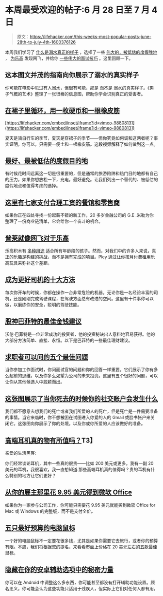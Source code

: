 # 本周最受欢迎的帖子:6 月 28 日至 7 月 4 日

> 原文：<https://lifehacker.com/this-weeks-most-popular-posts-june-28th-to-july-4th-1600376126>

本周我们学习了 [什么是溺水真正的样子](https://lifehacker.com/use-this-infographic-to-identify-what-drowning-really-l-1598135751) ，选择了一些 [伟大的，被低估的度假胜地](http://lifehacker.com/the-best-most-underrated-vacation-destinations-1599392001) ， [为乐高](http://lifehacker.com/pley-is-like-netflix-for-lego-1596953129) 发现网飞，并给你 [一些伟大的面试技巧](http://lifehacker.com/the-five-best-questions-a-job-candidate-can-ask-1599296074) 。这里回顾一下。



## 这本图文并茂的指南向你展示了溺水的真实样子

你可能在电影中见过有人溺水，但很有可能，那是 [而不是](http://lifehacker.com/know-what-drowning-really-looks-like-to-help-save-lives-511869654) 溺水的真实样子。《男子气概的艺术》整理了一张很棒的信息图，帮助你学会识别真正的受害者。

## [在裙子里循环，用一枚硬币和一根橡皮筋](http://hackerspace.lifehacker.com/cycle-in-a-skirt-using-a-penny-and-a-rubber-band-1597000228)

 [https://lifehacker.com/embed/inset/iframe?id=vimeo-98808131](https://lifehacker.com/embed/inset/iframe?id=vimeo-98808131) 

夏天是骑自行车的季节，夏天是穿裙子的季节——但你究竟如何调和这两者呢？事实证明，你可以，只需要一便士和一根橡皮筋。这段视频解释了如何做到这一点。

## [最好、最被低估的度假目的地](http://lifehacker.com/the-best-most-underrated-vacation-destinations-1599392001)

有时候花时间远离这一切是很重要的，但是通常的旅游陷阱和热门目的地都有自己的压力，如果你想放松一下，充电，最好避免。让我们列出一个替代的、被低估的度假地点和值得考虑的选择。

## [这里有七家支付合理工资的餐馆和零售商](http://lifehacker.com/here-are-seven-restaurants-and-retailers-that-pay-a-liv-1599297214)

如果你正在四处寻找一份起薪不错的新工作，20 多岁金融公司的 G.E .米勒为你整理了一份商业链清单，它会给你一个奋斗的机会。

## [普莱就像网飞对于乐高](http://lifehacker.com/pley-is-like-netflix-for-lego-1596953129)

乐高积木有 [多种用途](http://lifehacker.com/the-most-productive-uses-for-legos-1574965232) 适合所有年龄段的孩子。然而，对我们中的许多人来说，真正的乐趣是构建的挑战，而不是拥有完成的项目。Pley 通过让你按月付费租用乐高玩具来弥补这个差距。

## [成为更好司机的十大方法](http://lifehacker.com/top-10-ways-to-become-a-better-driver-1596820145)

每次你开车的时候，你都在操作一台非常危险的机器。无论你是一名经验丰富的司机，还是刚刚完成驾驶课程，在驾驶方面总有改进的空间。这里有十件事你可以做，以磨练你的安全，聪明的驾驶技能。

## [股神巴菲特的最佳金钱建议](http://twocents.lifehacker.com/warren-buffett-s-best-money-advice-1597691871)

沃伦·巴菲特是一位非常成功的投资者，他的投资秘诀出人意料地容易获得。他的大部分方法简单、直接、永恒。以下是巴菲特的一些最佳理财建议。

## [求职者可以问的五个最佳问题](http://lifehacker.com/the-five-best-questions-a-job-candidate-can-ask-1599296074)

当你参加工作面试时，你问面试官的问题和你的回答一样重要。它们展示了你有多么超前的思维，以及你多么渴望为公司的未来投资。这里有五个很好的问题，可以让你从其他候选人中脱颖而出。

## [这张图展示了当你死去的时候你的社交账户会发生什么](http://lifehacker.com/this-graphic-shows-what-happens-to-your-social-accounts-1598128947)

我们都不愿意去想我们的死亡或者我们所爱的人的死亡，但是死亡是一件需要准备的事情。当它来临时，你不想被困在试图进入你爱的人的 Gmail 或脸书帐户来关闭它。这张图向你展示了你的处境，以及你或你所爱的人应该做好的准备。

## [高端耳机真的物有所值吗？](http://lifehacker.com/are-high-end-headphones-really-worth-the-money-1597964432)T3】

亲爱的生活黑客:

你们经常谈论耳机，其中一些真的很贵——比如 200 美元或更多。我有一副 20 美元的耳机，我很喜欢，我一直想知道:那些高端耳机真的值得吗？贵的耳机有什么特别的地方让它们更好？

## [从你的雇主那里花 9.95 美元得到微软 Office](http://lifehacker.com/get-microsoft-office-for-9-95-from-your-employer-1596964176)

如果你为一家参与公司工作，你可能只需要花 9.95 美元就能买到微软 Office for Mac 或 Windows 的完整版，而不是支付全价。

## [五只最好预算的电脑鼠标](http://lifehacker.com/five-best-budget-computer-mice-1597267610)

一个好的电脑鼠标不一定要花很多钱，尤其是如果你需要它去旅行，或者你的预算有限。本周，我们将根据您的提名，来看看市面上价格在 20 美元左右的五款最佳鼠标。

## [隐藏在你的安卓辅助选项中的秘密力量](http://lifehacker.com/the-secret-powers-hidden-in-your-androids-accessibility-1598420171)

你可以在 Android 中调整这么多东西，你可能甚至都没有打开辅助功能设置。顾名思义，你可能会认为这些功能只适用于残疾人，但实际上它们对任何人都有用。